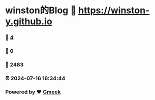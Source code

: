# winston的Blog :link: https://winston-y.github.io 
### :page_facing_up: [4](https://winston-y.github.io/tag.html) 
### :speech_balloon: 0 
### :hibiscus: 2483 
### :alarm_clock: 2024-07-16 16:34:44 
### Powered by :heart: [Gmeek](https://github.com/Meekdai/Gmeek)
